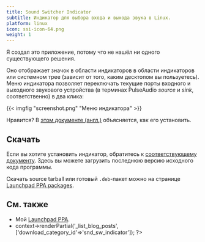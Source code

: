 ```yaml
---
title: Sound Switcher Indicator
subtitle: Индикатор для выбора входа и выхода звука в Linux.
platform: linux
icon: ssi-icon-64.png
weight: 1
---
```


Я создал это приложение, потому что не нашёл ни одного существующего решения.

Оно отображает значок в области индикаторов в области индикаторов или системном трее (зависит от того, каким десктопом вы пользуетесь). Меню индикатора позволяет переключать текущие порты входного и выходного звукового устройства (в терминах PulseAudio *source* и *sink*, соответственно) в два клика:

{{< imgfig "screenshot.png" "Меню индикатора" >}}

Нравится? В [этом документе (англ.)](https://github.com/yktoo/indicator-sound-switcher/blob/dev/doc/install.md) объясняется, как его установить.

## Скачать

Если вы хотите установить индикатор, обратитесь к [соответствующему документу](https://github.com/yktoo/indicator-sound-switcher/blob/dev/doc/install.md). Здесь вы можете загрузить последнюю версию исходного кода программы.

<!-- TODO List downloads and source code -->

Скачать source tarball или готовый `.deb`-пакет можно на странице [Launchpad PPA packages](https://launchpad.net/~yktooo/+archive/ppa/+packages).







## См. также

* Мой [Launchpad PPA](https://launchpad.net/~yktooo/+archive/ppa).
* <?= $this->context->renderPartial('_list_blog_posts', ['download_category_id'=>'snd_sw_indicator']); ?>
